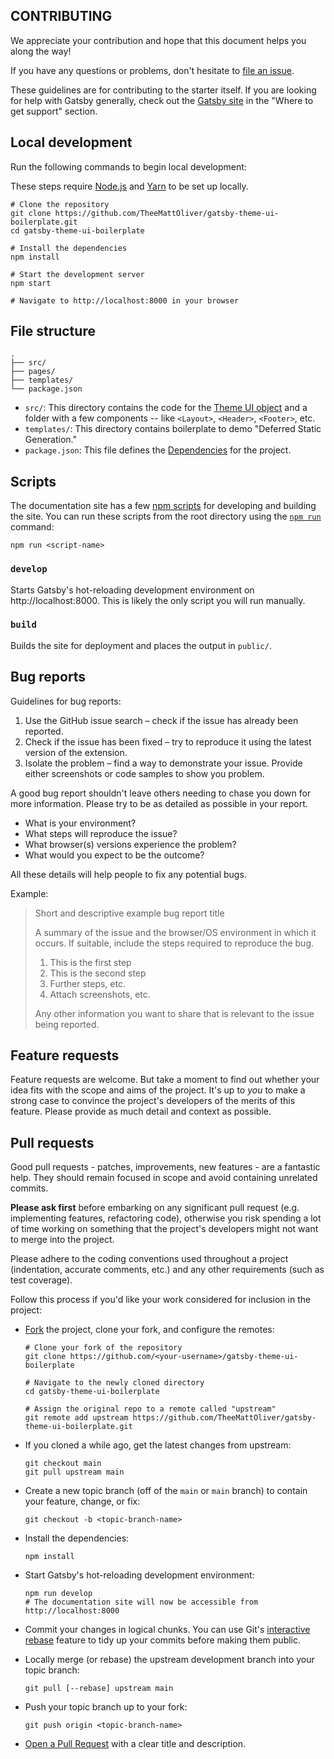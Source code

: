## CONTRIBUTING

We appreciate your contribution and hope that this document helps you along the way!

If you have any questions or problems, don't hesitate to [file an issue](https://github.com/TheeMattOliver/gatsby-theme-ui-boilerplate/issues/new).

These guidelines are for contributing to the starter itself. If you are looking for help with Gatsby generally, check out the [Gatsby site](https://www.gatsbyjs.com/contributing/community/#where-to-get-support) in the "Where to get support" section.

## Local development

Run the following commands to begin local development:

These steps require [Node.js](https://nodejs.org) and [Yarn](https://yarnpkg.com) to be set up locally.

```shell
# Clone the repository
git clone https://github.com/TheeMattOliver/gatsby-theme-ui-boilerplate.git
cd gatsby-theme-ui-boilerplate

# Install the dependencies
npm install

# Start the development server
npm start

# Navigate to http://localhost:8000 in your browser
```

## File structure

```
.
├── src/
├── pages/
├── templates/
└── package.json
```

- `src/`: This directory contains the code for the [Theme UI object](https://theme-ui.com/getting-started) and a folder with a few components -- like `<Layout>`, `<Header>`, `<Footer>`, etc.
- `templates/`: This directory contains boilerplate to demo "Deferred Static Generation."
- `package.json`: This file defines the [Dependencies](https://github.com/npm/npm/blob/2e3776bf5676bc24fec6239a3420f377fe98acde/doc/files/package.json.md#dependencies) for the project.

## Scripts

The documentation site has a few [npm scripts](https://docs.npmjs.com/misc/scripts) for developing and building the site. You can run these scripts from the root directory using the [`npm run`](https://docs.npmjs.com/cli/v8/commands/npm-run-script) command:

```shell
npm run <script-name>
```

### `develop`

Starts Gatsby's hot-reloading development environment on http://localhost:8000. This is likely the only script you will run manually.

### `build`

Builds the site for deployment and places the output in `public/`.

## Bug reports

Guidelines for bug reports:

1. Use the GitHub issue search – check if the issue has already been reported.
2. Check if the issue has been fixed – try to reproduce it using the latest version of the extension.
3. Isolate the problem – find a way to demonstrate your issue. Provide either screenshots or code samples to show you problem.

A good bug report shouldn't leave others needing to chase you down for more information. Please try to be as detailed as possible in your report.

- What is your environment?
- What steps will reproduce the issue?
- What browser(s) versions experience the problem?
- What would you expect to be the outcome?

All these details will help people to fix any potential bugs.

Example:

> Short and descriptive example bug report title
>
> A summary of the issue and the browser/OS environment in which it occurs. If suitable, include the steps required to reproduce the bug.
>
> 1. This is the first step
> 2. This is the second step
> 3. Further steps, etc.
> 4. Attach screenshots, etc.
>
> Any other information you want to share that is relevant to the issue being reported.

## Feature requests

Feature requests are welcome. But take a moment to find out whether your idea fits with the scope and aims of the project. It's up to _you_ to make a strong case to convince the project's developers of the merits of this feature.
Please provide as much detail and context as possible.

## Pull requests

Good pull requests - patches, improvements, new features - are a fantastic help.
They should remain focused in scope and avoid containing unrelated commits.

**Please ask first** before embarking on any significant pull request (e.g. implementing features, refactoring code),
otherwise you risk spending a lot of time working on something that the project's developers might not want to merge into the project.

Please adhere to the coding conventions used throughout a project (indentation, accurate comments, etc.) and any other requirements (such as test coverage).

Follow this process if you'd like your work considered for inclusion in the project:

- [Fork](http://help.github.com/fork-a-repo/) the project, clone your fork, and configure the remotes:

  ```shell
  # Clone your fork of the repository
  git clone https://github.com/<your-username>/gatsby-theme-ui-boilerplate

  # Navigate to the newly cloned directory
  cd gatsby-theme-ui-boilerplate

  # Assign the original repo to a remote called "upstream"
  git remote add upstream https://github.com/TheeMattOliver/gatsby-theme-ui-boilerplate.git
  ```

- If you cloned a while ago, get the latest changes from upstream:

  ```shell
  git checkout main
  git pull upstream main
  ```

- Create a new topic branch (off of the `main` or `main` branch) to contain your feature, change, or fix:

  ```shell
  git checkout -b <topic-branch-name>
  ```

- Install the dependencies:

  ```shell
  npm install
  ```

- Start Gatsby's hot-reloading development environment:

  ```shell
  npm run develop
  # The documentation site will now be accessible from http://localhost:8000
  ```

- Commit your changes in logical chunks. You can use Git's [interactive rebase](https://help.github.com/articles/interactive-rebase) feature to tidy up your commits before making them public.

- Locally merge (or rebase) the upstream development branch into your topic branch:

  ```shell
  git pull [--rebase] upstream main
  ```

- Push your topic branch up to your fork:

  ```shell
  git push origin <topic-branch-name>
  ```

- [Open a Pull Request](https://help.github.com/articles/using-pull-requests/) with a clear title and description.
